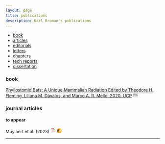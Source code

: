 ```yaml
---
layout: page
title: publications
description: Karl Broman's publications
---
```


<div class="navbar">
    <div class="navbar-inner">
        <ul class="nav">
            <li><a href="#book">book</a></li>
            <li><a href="#articles">articles</a></li>
            <li><a href="#editorials">editorials</a></li>
            <li><a href="#letters">letters</a></li>
            <li><a href="#chapters">chapters</a></li>
            <li><a href="#techreports">tech reports</a></li>
            <li><a href="#thesis">dissertation</a></li>
        </ul>
    </div>
</div>


### <a name="book"></a>book

[Phyllostomid Bats: A Unique Mammalian Radiation
Edited by Theodore H. Fleming, Liliana M. Dávalos, and Marco A. R. Mello. 2020. UCP](https://press.uchicago.edu/ucp/books/book/chicago/P/bo50700096.html)
[![Online complements](icons16/html-icon.png)](https://rqtl.org/book)


### <a name="articles"></a>journal articles

#### to appear

Muylaert et al. (2023)
[![pdf](icons16/pdf-icon.png)](https://www.nature.com/articles/s41564-023-01326-w.pdf)
[![doi](icons16/doi-icon.png)](https://doi.org/10.1038/s41564-023-01326-w)

---
